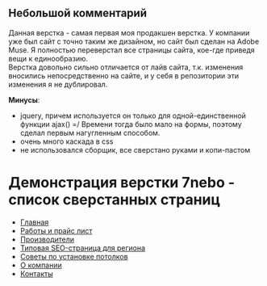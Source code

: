 ## Небольшой комментарий

Данная верстка - самая первая моя продакшен верстка. У компании уже был сайт с точно таким же дизайном, но сайт был сделан на Adobe Muse. Я полностью переверстал все страницы сайта, кое-где приведя вещи к единообразию.  
Верстка довольно сильно отличается от лайв сайта, т.к. изменения вносились непосредственно на сайте, и у себя в репозитории эти изменения я не дублировал.

**Минусы**:
- jquery, причем используется он только для одной-единственной функции ajax() =/ Времени тогда было мало на формы, поэтому сделал первым нагугленным способом.
- очень много каскада в css
- не использовался сборщик, все сверстано руками и копи-пастом

# Демонстрация верстки 7nebo - список сверстанных страниц
- [Главная](home.html)
- [Работы и прайс лист](natjazhnye-potolki-v-naro-fominske-prajs-list.html)
- [Производители](natjazhnye-potolki.html)
- [Типовая SEO-страница для региона](natjazhnye-potolki-v-naro-fominske.html)
- [Советы по установке потолков](zamer-i-ustanovka-natjazhnich-potolkov.html)
- [О компании](o-kompanii.html)
- [Контакты](kontakty.html)
